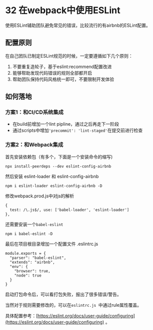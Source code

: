 # 32 在webpack中使用ESLint

使用ESLint辅助团队避免常见的错误，比较流行的有airbnb的ESLint配置。

## 配置原则
在自己团队已制定ESLint规范的时候，一定要遵循如下几个原则：

1. 不要重复造轮子，基于eslint:recommend配置改进
2. 能够帮助发现代码错误的规则全部都开启
3. 帮助团队保持代码风格统一即可，不要限制开发体验


## 如何落地

### 方案1：和CI/CD系统集成

- 在build前增加一个lint pipline，通过之后再走下一阶段
- 通过scripts中增加`'precommit': 'lint-staged'`在提交前进行检查

### 方案2：和Webpack集成

首先安装依赖包（有多个，下面是一个安装命令的缩写)

```
npx install-peerdeps --dev eslint-config-airbnb
```

然后安装 eslint-loader  和 eslint-config-airbnb

```
npm i eslint-loader eslint-config-airbnb -D
```

修改webpack.prod.js中对js的解析

```
{
  test: /\.js$/, use: ['babel-loader', 'eslint-loader']
},
```

还需要安装一个`babel-eslint`

```
npm i babel-eslint -D
```

最后在项目根目录增加一个配置文件 .eslintrc.js


```
module.exports = {
  "parser": "babel-eslint",
  "extends": "airbnb",
  "env": {
    "browser": true,
    "node": true
  }
}
```

启动打包命令后，可以看打包失败，报出了很多错误/警告。

当然对于规则需要修改的，可以在`eslintrc.js `中通过rule属性覆盖。

具体配置参考：[https://eslint.org/docs/user-guide/configuring](https://eslint.org/docs/user-guide/configuring) 。









